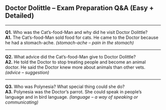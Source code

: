 ## Doctor Dolittle – Exam Preparation Q&A (Easy + Detailed)

---

**Q1.** Who was the Cat’s-food-Man and why did he visit Doctor Dolittle?  
**A1.** The Cat’s-food-Man sold food for cats. He came to the Doctor because he had a stomach-ache. *(stomach-ache – pain in the stomach)*  

---

**Q2.** What advice did the Cat’s-food-Man give to Doctor Dolittle?  
**A2.** He told the Doctor to stop treating people and become an animal doctor. He said the Doctor knew more about animals than other vets. *(advice – suggestion)*  

---

**Q3.** Who was Polynesia? What special thing could she do?  
**A3.** Polynesia was the Doctor’s parrot. She could speak in people’s language and in bird language. *(language – a way of speaking or communicating)*  
